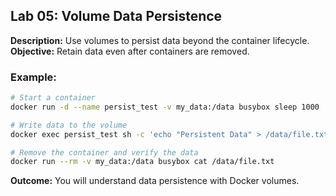 ## Lab 05: Volume Data Persistence

**Description:** Use volumes to persist data beyond the container lifecycle.  
**Objective:** Retain data even after containers are removed.  

### Example:
```bash
# Start a container
docker run -d --name persist_test -v my_data:/data busybox sleep 1000

# Write data to the volume
docker exec persist_test sh -c 'echo "Persistent Data" > /data/file.txt'

# Remove the container and verify the data
docker run --rm -v my_data:/data busybox cat /data/file.txt
```

**Outcome:** You will understand data persistence with Docker volumes.
